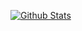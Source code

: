 [![Github Stats](https://awesome-github-stats.azurewebsites.net/user-stats/ac2f?cardType=level-alternate&theme=github-dark)](https://git.io/awesome-stats-card)
